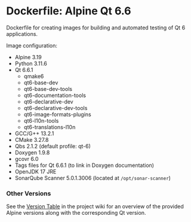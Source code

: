 # Dockerfile: Alpine  Qt 6.6

Dockerfile for creating images for building and automated testing of Qt 6 applications.

Image configuration:
- Alpine 3.19
- Python 3.11.6
- Qt 6.6.1
	- qmake6
	- qt6-base-dev
	- qt6-base-dev-tools
	- qt6-documentation-tools
	- qt6-declarative-dev
	- qt6-declarative-dev-tools
	- qt6-image-formats-plugins
	- qt6-l10n-tools
	- qt6-translations-l10n
- GCC/G++ 13.2.1
- CMake 3.27.8
- Qbs 2.1.2 (default profile: qt-6)
- Doxygen 1.9.8
- gcovr 6.0
- Tags files for Qt 6.6.1 (to link in Doxygen documentation)
- OpenJDK 17 JRE
- SonarQube Scanner 5.0.1.3006 (located at `/opt/sonar-scanner`)


### Other Versions ###
See the [Version Table](https://github.com/j-ulrich/docker_qt/wiki/Version-Table) in the project
wiki for an overview of the provided Alpine versions along with the corresponding Qt version.